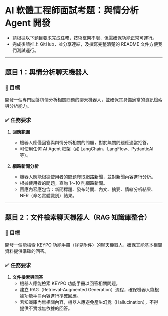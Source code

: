 # AI 軟體工程師面試考題：舆情分析 Agent 開發

- 請根據以下題目要求完成任務，技術框架不限，但需確保功能正常可運行。
- 完成後請推上 GitHub，並分享連結，及撰寫完整清楚的 README 文件方便我們測試運行。

---

## 題目 1：舆情分析聊天機器人

### 🎯 目標
開發一個專門回答舆情分析相關問題的聊天機器人，並確保其具備適當的資訊檢索與分析能力。

### ✅ 任務要求

1. **回應範圍**
   - 機器人應僅回答與舆情分析相關的問題，對於無關問題應適當拒答。
   - 可使用任何 AI Agent 框架（如 LangChain、LangFlow、PydanticAI 等）。

2. **網路新聞分析**
   - 機器人應能根據使用者的問題爬取網路新聞，並對新聞內容進行分析。
   - 根據使用者的問題，查詢 1～10 則網路新聞。
   - 回應內容應包含：新聞標題、發布時間、內文、摘要、情緒分析結果、NER（命名實體識別）結果。

---

## 題目 2：文件檢索聊天機器人（RAG 知識庫整合）

### 🎯 目標
開發一個能檢索 KEYPO 功能手冊（詳見附件）的聊天機器人，確保其能基本相關資料提供準確的回答。

### ✅ 任務要求

1. **文件檢索與回答**
   - 機器人應能檢索 KEYPO 功能手冊以回答相關問題。
   - 建立 RAG（Retrieval-Augmented Generation）流程，確保機器人能根據功能手冊內容進行準確回應。
   - 若知識庫內無相關內容，機器人應避免產生幻覺（Hallucination），不得提供不實或無依據的回答。
